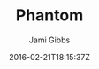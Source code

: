 ---
title: "Phantom"
github: https://github.com/jamigibbs/phantom
demo: http://jamigibbs.com
author: Jami Gibbs

ssg:
  - Jekyll
cms:
  - No Cms
date: 2016-02-21T18:15:37Z
github_branch: master
---